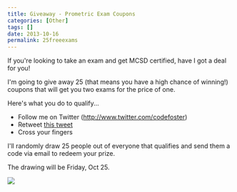 ```yaml
---
title: Giveaway - Prometric Exam Coupons
categories: [Other]
tags: []
date: 2013-10-16
permalink: 25freeexams
---
```


If you&#39;re looking to take an exam and get MCSD certified, have I got a deal for you!
<!-- xmore -->

I&#39;m going to give away 25 (that means you have a high chance of winning!) coupons that will get you two exams for the price of one.

Here&#39;s what you do to qualify...

*   Follow me on Twitter (http://www.twitter.com/codefoster)
*   Retweet [this tweet](https://twitter.com/codefoster/status/390620695719583745)
*   Cross your fingers

I&#39;ll randomly draw 25 people out of everyone that qualifies and send them a code via email to redeem your prize.

The drawing will be Friday, Oct 25.

![](/files/25freeexams_01.jpg)